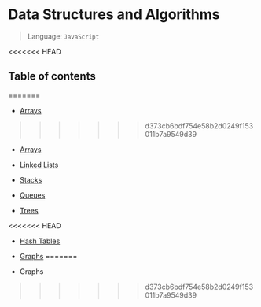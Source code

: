 # Data Structures and Algorithms
> Language: `JavaScript`

<<<<<<< HEAD
## Table of contents 
=======
- [Arrays](code-challenges/arrayReverse)
>>>>>>> d373cb6bdf754e58b2d0249f153011b7a9549d39

- [Arrays](code-challenges/arrayReverse)

- [Linked Lists](code-challenges/)

- [Stacks](code-challenges/)

- [Queues](code-challenges/)

- [Trees](code-challenges/)

<<<<<<< HEAD
- [Hash Tables](code-challenges/)

- [Graphs](code-challenges/)
=======
- Graphs
>>>>>>> d373cb6bdf754e58b2d0249f153011b7a9549d39
